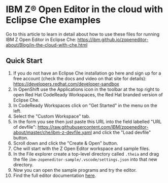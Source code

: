 # IBM Z® Open Editor in the cloud with Eclipse Che examples

Go to this article to learn in detail about how to use these files for running IBM Z Open Editor in Eclipse Che: <https://ibm.github.io/zopeneditor-about/Blog/in-the-cloud-with-che.html>

## Quick Start

1. If you do not have an Eclipse Che installation go here and sign up for a free account (check the docs and video on that site for details): <https://developers.redhat.com/developer-sandbox>
2. In OpenShift use the Applications icon in the toolbar at the top right to open Red Hat CodeReady Workspaces, the Red Hat branded version of Eclipse Che.
3. In CodeReady Workspaces click on "Get Started" in the menu on the left.
4. Select the "Custom Workspace" tab.
5. In the form you see then just paste this URL into the field labelled "URL of devfile": <https://raw.githubusercontent.com/IBM/zopeneditor-about/master/che/ibm-z-devfile.yaml> and click the "Load devfile" button.
6. Scroll down and click the "Create & Open" button.
7. Che will start with the Z Open Editor workspace and sample files.
8. In the File explorer create a top-level directory called `.theia` and drag the file `ibm-zopeneditor-sample/.vscode/settings.json` into that new directory.
9. Now you can open the sample programs and try the editor.
10. Find the full editor documentation [here](https://ibm.github.io/zopeneditor-about/Docs/introduction.html).
